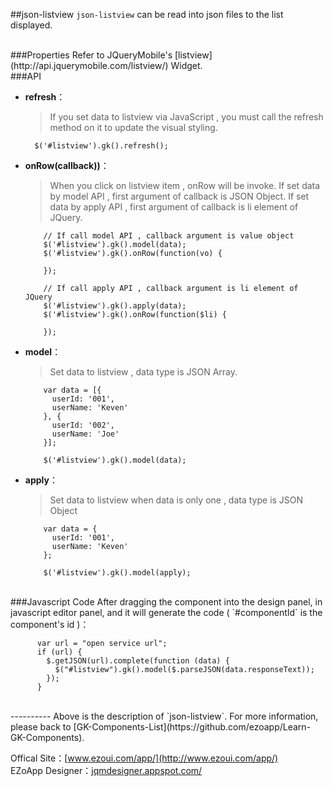 ##json-listview
`json-listview` can be read into json files to the list displayed.

<br/>
###Properties
Refer to JQueryMobile's [listview](http://api.jquerymobile.com/listview/) Widget.

<br/>
###API

- **refresh**：  
 	> If you set data to listview via JavaScript , you must call the refresh method on it to update the visual styling.

		$('#listview').gk().refresh();

- **onRow(callback))**：  
  	> When you click on listview item , onRow will be invoke.
    > If set data by model API , first argument of callback is JSON Object.
    > If set data by apply API , first argument of callback is li element of JQuery.

          // If call model API , callback argument is value object
          $('#listview').gk().model(data);
          $('#listview').gk().onRow(function(vo) {

          });

          // If call apply API , callback argument is li element of JQuery
          $('#listview').gk().apply(data);
          $('#listview').gk().onRow(function($li) {

          });    

- **model**：  
  	> Set data to listview , data type is JSON Array.
            
          var data = [{
            userId: '001',
            userName: 'Keven'
          }, {
            userId: '002',
            userName: 'Joe'
          }];

          $('#listview').gk().model(data);

- **apply**：  
  	> Set data to listview when data is only one , data type is JSON Object

          var data = {
            userId: '001',
            userName: 'Keven'
          };

          $('#listview').gk().model(apply);
<br/>
###Javascript Code
After dragging the component into the design panel, in javascript editor panel, and it will generate the code ( `#componentId` is the component's id )：

		  var url = "open service url";
		  if (url) {
		    $.getJSON(url).complete(function (data) {
		      $("#listview").gk().model($.parseJSON(data.responseText));
		    });
		  }

<br/>
----------
Above is the description of `json-listview`. For more information, please back to [GK-Components-List](https://github.com/ezoapp/Learn-GK-Components).

Offical Site：[www.ezoui.com/app/](http://www.ezoui.com/app/)  
EZoApp Designer：[jqmdesigner.appspot.com/](http://jqmdesigner.appspot.com/)





